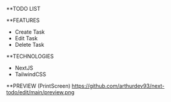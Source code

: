 **TODO LIST

**FEATURES
- Create Task
- Edit Task
- Delete Task

**TECHNOLOGIES
- NextJS
- TailwindCSS

**PREVIEW (PrintScreen)
https://github.com/arthurdev93/next-todo/edit/main/preview.png
